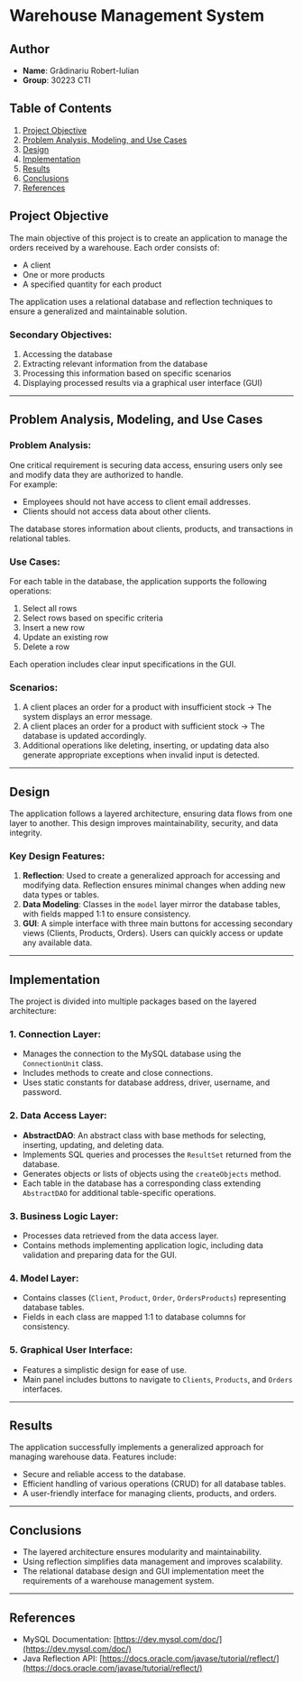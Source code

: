 # Warehouse Management System

## Author
- **Name**: Grădinariu Robert-Iulian
- **Group**: 30223 CTI

## Table of Contents
1. [Project Objective](#project-objective)  
2. [Problem Analysis, Modeling, and Use Cases](#problem-analysis-modeling-and-use-cases)  
3. [Design](#design)  
4. [Implementation](#implementation)  
5. [Results](#results)  
6. [Conclusions](#conclusions)  
7. [References](#references)  

## Project Objective
The main objective of this project is to create an application to manage the orders received by a warehouse. Each order consists of:
- A client
- One or more products
- A specified quantity for each product  

The application uses a relational database and reflection techniques to ensure a generalized and maintainable solution.  
### Secondary Objectives:
1. Accessing the database
2. Extracting relevant information from the database
3. Processing this information based on specific scenarios
4. Displaying processed results via a graphical user interface (GUI)

---

## Problem Analysis, Modeling, and Use Cases
### Problem Analysis:
One critical requirement is securing data access, ensuring users only see and modify data they are authorized to handle.  
For example:
- Employees should not have access to client email addresses.
- Clients should not access data about other clients.  

The database stores information about clients, products, and transactions in relational tables.

### Use Cases:
For each table in the database, the application supports the following operations:
1. Select all rows
2. Select rows based on specific criteria
3. Insert a new row
4. Update an existing row
5. Delete a row  

Each operation includes clear input specifications in the GUI.

### Scenarios:
1. A client places an order for a product with insufficient stock → The system displays an error message.
2. A client places an order for a product with sufficient stock → The database is updated accordingly.
3. Additional operations like deleting, inserting, or updating data also generate appropriate exceptions when invalid input is detected.

---

## Design
The application follows a layered architecture, ensuring data flows from one layer to another. This design improves maintainability, security, and data integrity.

### Key Design Features:
1. **Reflection**: Used to create a generalized approach for accessing and modifying data. Reflection ensures minimal changes when adding new data types or tables.
2. **Data Modeling**: Classes in the `model` layer mirror the database tables, with fields mapped 1:1 to ensure consistency.
3. **GUI**: A simple interface with three main buttons for accessing secondary views (Clients, Products, Orders). Users can quickly access or update any available data.

---

## Implementation
The project is divided into multiple packages based on the layered architecture:

### 1. **Connection Layer**:
- Manages the connection to the MySQL database using the `ConnectionUnit` class.
- Includes methods to create and close connections.
- Uses static constants for database address, driver, username, and password.

### 2. **Data Access Layer**:
- **AbstractDAO**: An abstract class with base methods for selecting, inserting, updating, and deleting data.
- Implements SQL queries and processes the `ResultSet` returned from the database.
- Generates objects or lists of objects using the `createObjects` method.
- Each table in the database has a corresponding class extending `AbstractDAO` for additional table-specific operations.

### 3. **Business Logic Layer**:
- Processes data retrieved from the data access layer.
- Contains methods implementing application logic, including data validation and preparing data for the GUI.

### 4. **Model Layer**:
- Contains classes (`Client`, `Product`, `Order`, `OrdersProducts`) representing database tables.
- Fields in each class are mapped 1:1 to database columns for consistency.

### 5. **Graphical User Interface**:
- Features a simplistic design for ease of use.
- Main panel includes buttons to navigate to `Clients`, `Products`, and `Orders` interfaces.

---

## Results
The application successfully implements a generalized approach for managing warehouse data. Features include:
- Secure and reliable access to the database.
- Efficient handling of various operations (CRUD) for all database tables.
- A user-friendly interface for managing clients, products, and orders.

---

## Conclusions
- The layered architecture ensures modularity and maintainability.
- Using reflection simplifies data management and improves scalability.
- The relational database design and GUI implementation meet the requirements of a warehouse management system.

---

## References
- MySQL Documentation: [https://dev.mysql.com/doc/](https://dev.mysql.com/doc/)
- Java Reflection API: [https://docs.oracle.com/javase/tutorial/reflect/](https://docs.oracle.com/javase/tutorial/reflect/)

